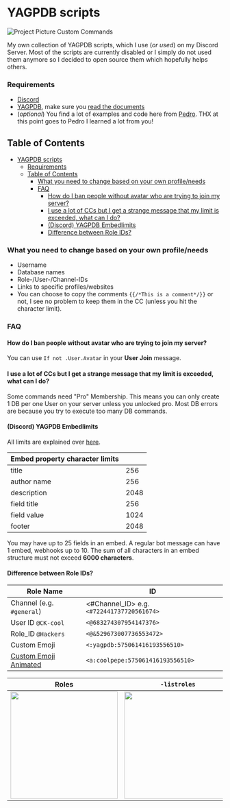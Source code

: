 # YAGPDB scripts

![Project Picture Custom Commands](https://github.com/CHEF-KOCH/YAGPDB-scripts/blob/master/Screenshots/CustomCommands.png?raw=true)

My own collection of YAGPDB scripts, which I use (_or used_) on my Discord Server. Most of the scripts are currently disabled or I simply do not used them anymore so I decided to open source them which hopefully helps others.


### Requirements
* [Discord](https://discord.com/)
* [YAGPDB](https://yagpdb.xyz/), make sure you [read the documents](https://docs.yagpdb.xyz/commands/all-commands)
* (_optional_) You find a lot of examples and code here from [Pedro](https://github.com/Pedro-Pessoa/). THX at this point goes to Pedro I learned a lot from you!


## Table of Contents
* [YAGPDB scripts](#yagpdb-scripts)
    * [Requirements](#requirements)
  * [Table of Contents](#table-of-contents)
    * [What you need to change based on your own profile/needs](#what-you-need-to-change-based-on-your-own-profileneeds)
    * [FAQ](#faq)
      * [How do I ban people without avatar who are trying to join my server?](#how-do-i-ban-people-without-avatar-who-are-trying-to-join-my-server)
      * [I use a lot of CCs but I get a strange message that my limit is exceeded, what can I do?](#i-use-a-lot-of-ccs-but-i-get-a-strange-message-that-my-limit-is-exceeded-what-can-i-do)
      * [(Discord) YAGPDB Embedlimits](#discord-yagpdb-embedlimits)
      * [Difference between Role IDs?](#difference-between-role-ids)


### What you need to change based on your own profile/needs
* Username
* Database names
* Role-/User-/Channel-IDs
* Links to specific profiles/websites
* You can choose to copy the comments `{{/*This is a comment*/}}` or not, I see no problem to keep them in the CC (unless you hit the character limit).


### FAQ

#### How do I ban people without avatar who are trying to join my server?

You can use `If not .User.Avatar` in your **User Join** message.


#### I use a lot of CCs but I get a strange message that my limit is exceeded, what can I do?

Some commands need "Pro" Membership. This means you can only create 1 DB per one User on your server unless you unlocked pro. Most DB errors are because you try to execute too many DB commands.


#### (Discord) YAGPDB Embedlimits

All limits are explained over [here](https://discord.com/developers/docs/resources/channel#embed-limits).

| Embed property character limits |  |
| --- | --- |
| title       | 256 |
| author name | 256 |
| description | 2048 |
| field title | 256 |
| field value | 1024 |
| footer      | 2048 |

You may have up to 25 fields in an embed. A regular bot message can have 1 embed, webhooks up to 10. The sum of all characters in an embed structure must not exceed **6000 characters**.


#### Difference between Role IDs?

| Role Name  | ID          |
|------------|-------------|
| Channel (e.g. `#general`) | <#Channel_ID> e.g. `<#722441737720561674>` |
| User ID `@CK-cool` | `<@683274307954147376>` |
| Role_ID `@Hackers` | `<@&529673007736553472>` |
| Custom Emoji | `<:yagpdb:575061416193556510>` |
| [Custom Emoji Animated](https://docs.yagpdb.xyz/reference/animated_emotes) | `<a:coolpepe:575061416193556510>`


| Roles      | `-listroles`  |
|------------|-------------|
| <img src="https://github.com/CHEF-KOCH/YAGPDB-scripts/blob/master/Screenshots/Role%20IDs%20explained.png?raw=true" width="250"> | <img src="https://github.com/CHEF-KOCH/YAGPDB-scripts/blob/master/Screenshots/listroles.png?raw=true" width="250"> |



